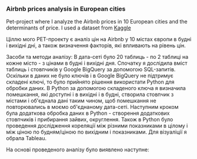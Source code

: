 ### Airbnb prices analysis in European cities  

Pet-project where I analyze the Airbnb prices in 10 European cities and the determinants of price. I used a dataset from [Kaggle](https://www.kaggle.com/datasets/thedevastator/airbnb-prices-in-european-cities/data)  

Ціллю мого PET-проекту є аналіз цін на Airbnb у 10 містах європи в будні і вихідні дні, а також визначення факторів, які впливають на рівень цін.  

Засоби та методи  аналізу: В дата-сеті було 20 таблиць - по 2 таблиці на кожне місто - з цінами в будні і вихідні дня. Спочатку я дослідила вміст таблиць і стовпчиків у  Google BigQuery за допомогою SQL-запитів. Оскільки в даних не було ключів і в Google BigQuery не підтримує складені ключі, то було прийнято рішення використати Python для обробки даних. В Python за допомогою складеного ключа я визначила помешкання, які доступні і в вихідні і в будні, створила стовпчик з містами і об'єднала дані таким чином, щоб помешкання не повторювались в моємо об'єднаному дата-сеті. Наступним кроком була додаткова обробка даних в Python - створення додаткових стовпчиків і прибирання зайвих, округлення. Також в Python було проведення дослідження кореляції між різними показниками в цілому і між ціною по будням/ціною по вихідним і показниками. Для візуаліції я обрала Tableau. 

На основі проведеного аналізу було виявлено наступне:  
